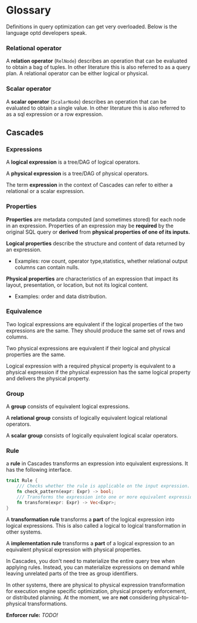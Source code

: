 # Glossary

Definitions in query optimization can get very overloaded. Below is the language optd developers speak.

### Relational operator
A **relation operator** (`RelNode`) describes an operation that can be evaluated to obtain a bag of tuples. In other literature this is also referred to as a query plan. A relational operator can be either logical or physical.

### Scalar operator

A **scalar operator** (`ScalarNode`) describes an operation that can be evaluated to obtain a single value. In other literature this is also referred to as a sql expression or a row expression.

## Cascades

### Expressions

A **logical expression** is a tree/DAG of logical operators.

A **physical expression** is a tree/DAG of physical operators.

The term **expression** in the context of Cascades can refer to either a relational or a scalar expression.

### Properties

**Properties** are metadata computed (and sometimes stored) for each node in an expression.
Properties of an expression may be **required** by the original SQL query or **derived** from **physical properties of one of its inputs.**


**Logical properties** describe the structure and content of data returned by an expression.

- Examples: row count, operator type,statistics, whether relational output columns can contain nulls.

**Physical properties** are characteristics of an expression that
impact its layout, presentation, or location, but not its logical content.

- Examples: order and data distribution.


### Equivalence

Two logical expressions are equivalent if the logical properties of the two expressions are the same. They should produce the same set of rows and columns.

Two physical expressions are equivalent if their logical and physical properties are the same.

Logical expression with a required physical property is equivalent to a physical expression if the physical expression has the same logical property and delivers the physical property.


### Group

A **group** consists of equivalent logical expressions.

A **relational group** consists of logically equivalent logical relational operators.

A **scalar group** consists of logically equivalent logical scalar operators.

### Rule

a **rule** in Cascades transforms an expression into equivalent expressions. It has the following interface.

```rust
trait Rule {
    /// Checks whether the rule is applicable on the input expression.
	fn check_pattern(expr: Expr) -> bool;
    /// Transforms the expression into one or more equivalent expressions.
	fn transform(expr: Expr) -> Vec<Expr>;
}
```

A **transformation rule** transforms a **part** of the logical expression into logical expressions. This is also called a logical to logical transformation in other systems.

A **implementation rule** transforms a **part** of a logical expression to an equivalent physical expression with physical properties.

In Cascades, you don't need to materialize the entire query tree when applying rules. Instead, you can materialize expressions on demand while leaving unrelated parts of the tree as group identifiers.

In other systems, there are physical to physical expression transformation for execution engine specific optimization, physical property enforcement, or distributed planning. At the moment, we are **not** considering physical-to-physical transformations.

**Enforcer rule:** *TODO!*

